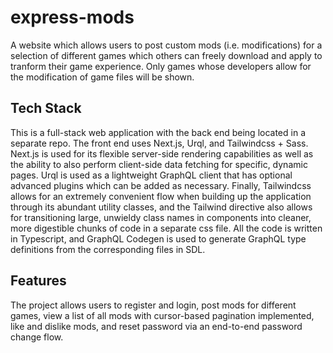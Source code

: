 # express-mods

A website which allows users to post custom mods (i.e. modifications) for a selection of different games which others can freely download and apply to tranform their game experience. Only games whose developers allow for the modification of game files will be shown.

## Tech Stack
This is a full-stack web application with the back end being located in a separate repo. The front end uses Next.js, Urql, and Tailwindcss + Sass. Next.js is used for its flexible server-side rendering capabilities as well as the ability to also perform client-side data fetching for specific, dynamic pages. Urql is used as a lightweight GraphQL client that has optional advanced plugins which can be added as necessary. Finally, Tailwindcss allows for an extremely convenient flow when building up the application through its abundant utility classes, and the Tailwind directive also allows for transitioning large, unwieldy class names in components into cleaner, more digestible chunks of code in a separate css file. All the code is written in Typescript, and GraphQL Codegen is used to generate GraphQL type definitions from the corresponding files in SDL.

## Features
The project allows users to register and login, post mods for different games, view a list of all mods with cursor-based pagination implemented, like and dislike mods, and reset password via an end-to-end password change flow.
